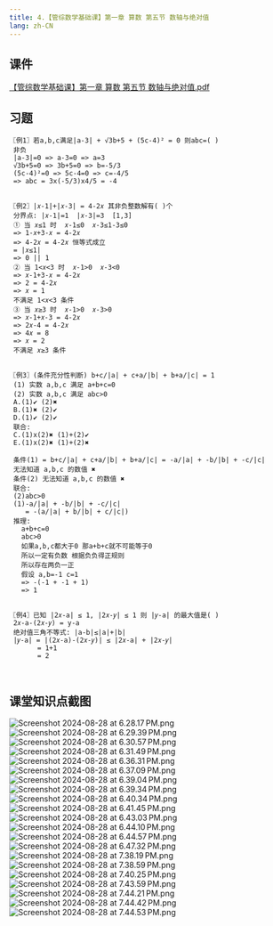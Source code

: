 ```yaml
---
title: 4.【管综数学基础课】第一章 算数 第五节 数轴与绝对值
lang: zh-CN
---
```


## 课件
[【管综数学基础课】第一章 算数 第五节 数轴与绝对值.pdf](/math%2F1.%E6%95%B0%E5%AD%A6-%E5%9F%BA%E7%A1%80%E7%9F%A5%E8%AF%86%2F4.%E3%80%90%E7%AE%A1%E7%BB%BC%E6%95%B0%E5%AD%A6%E5%9F%BA%E7%A1%80%E8%AF%BE%E3%80%91%E7%AC%AC%E4%B8%80%E7%AB%A0%20%E7%AE%97%E6%95%B0%20%E7%AC%AC%E4%BA%94%E8%8A%82%20%E6%95%B0%E8%BD%B4%E4%B8%8E%E7%BB%9D%E5%AF%B9%E5%80%BC%2F%E3%80%90%E7%AE%A1%E7%BB%BC%E6%95%B0%E5%AD%A6%E5%9F%BA%E7%A1%80%E8%AF%BE%E3%80%91%E7%AC%AC%E4%B8%80%E7%AB%A0%20%E7%AE%97%E6%95%B0%20%E7%AC%AC%E4%BA%94%E8%8A%82%20%E6%95%B0%E8%BD%B4%E4%B8%8E%E7%BB%9D%E5%AF%B9%E5%80%BC.pdf)

## 习题

```
〖例1〗若a,b,c满足|a-3| + √3b+5 + (5c-4)² = 0 则abc=( )
 非负
 |a-3|=0 => a-3=0 => a=3
 √3b+5=0 => 3b+5=0 => b=-5/3
 (5c-4)²=0 => 5c-4=0 => c=-4/5
 => abc = 3x(-5/3)x4/5 = -4
 
 
〖例2〗|𝑥-1|+|𝑥-3| = 4-2𝑥 其非负整数解有( )个
 分界点: |𝑥-1|=1  |𝑥-3|=3  [1,3]
 ① 当 𝑥≤1 时  𝑥-1≤0  𝑥-3≤1-3≤0
 => 1-𝑥+3-𝑥 = 4-2𝑥 
 => 4-2𝑥 = 4-2𝑥 恒等式成立
 = |𝑥≤1|
 => 0 || 1
 ② 当 1<𝑥<3 时  𝑥-1>0  𝑥-3<0 
 => 𝑥-1+3-𝑥 = 4-2𝑥
 => 2 = 4-2𝑥
 => 𝑥 = 1
 不满足 1<𝑥<3 条件
 ③ 当 𝑥≥3 时  𝑥-1>0  𝑥-3>0
 => 𝑥-1+𝑥-3 = 4-2𝑥
 => 2𝑥-4 = 4-2𝑥
 => 4𝑥 = 8
 => 𝑥 = 2
 不满足 𝑥≥3 条件


〖例3〗(条件充分性判断) b+c/|a| + c+a/|b| + b+a/|c| = 1
 (1) 实数 a,b,c 满足 a+b+c=0
 (2) 实数 a,b,c 满足 abc>0
 A.(1)✔︎ (2)✖︎
 B.(1)✖︎ (2)✔︎
 D.(1)✔︎ (2)✔︎
 联合:
 C.(1)x(2)✖︎ (1)+(2)✔︎
 E.(1)x(2)✖︎ (1)+(2)✖︎ 
 
 条件(1) = b+c/|a| + c+a/|b| + b+a/|c| = -a/|a| + -b/|b| + -c/|c| 
 无法知道 a,b,c 的数值 ✖︎ 
 条件(2) 无法知道 a,b,c 的数值 ✖︎ 
 联合:
 (2)abc>0
 (1)-a/|a| + -b/|b| + -c/|c| 
    = -(a/|a| + b/|b| + c/|c|)
 推理:
   a+b+c=0
   abc>0
   如果a,b,c都大于0 那a+b+c就不可能等于0
   所以一定有负数 根据负负得正规则
   所以存在两负一正
   假设 a,b=-1 c=1  
   => -(-1 + -1 + 1)
   => 1


〖例4〗已知 |2𝑥-a| ≤ 1, |2𝑥-𝑦| ≤ 1 则 |𝑦-a| 的最大值是( )
 2𝑥-a-(2𝑥-𝑦) = y-a
 绝对值三角不等式: |a-b|≤|a|+|b|
 |𝑦-a| = |(2𝑥-a)-(2𝑥-𝑦)| ≤ |2𝑥-a| + |2𝑥-𝑦|
       = 1+1
       = 2
   
 

```

## 课堂知识点截图
![Screenshot 2024-08-28 at 6.28.17 PM.png](..%2F..%2Fpublic%2Fmath%2F1.%E6%95%B0%E5%AD%A6-%E5%9F%BA%E7%A1%80%E7%9F%A5%E8%AF%86%2F4.%E3%80%90%E7%AE%A1%E7%BB%BC%E6%95%B0%E5%AD%A6%E5%9F%BA%E7%A1%80%E8%AF%BE%E3%80%91%E7%AC%AC%E4%B8%80%E7%AB%A0%20%E7%AE%97%E6%95%B0%20%E7%AC%AC%E4%BA%94%E8%8A%82%20%E6%95%B0%E8%BD%B4%E4%B8%8E%E7%BB%9D%E5%AF%B9%E5%80%BC%2FScreenshot%202024-08-28%20at%206.28.17%E2%80%AFPM.png)
![Screenshot 2024-08-28 at 6.29.39 PM.png](..%2F..%2Fpublic%2Fmath%2F1.%E6%95%B0%E5%AD%A6-%E5%9F%BA%E7%A1%80%E7%9F%A5%E8%AF%86%2F4.%E3%80%90%E7%AE%A1%E7%BB%BC%E6%95%B0%E5%AD%A6%E5%9F%BA%E7%A1%80%E8%AF%BE%E3%80%91%E7%AC%AC%E4%B8%80%E7%AB%A0%20%E7%AE%97%E6%95%B0%20%E7%AC%AC%E4%BA%94%E8%8A%82%20%E6%95%B0%E8%BD%B4%E4%B8%8E%E7%BB%9D%E5%AF%B9%E5%80%BC%2FScreenshot%202024-08-28%20at%206.29.39%E2%80%AFPM.png)
![Screenshot 2024-08-28 at 6.30.57 PM.png](..%2F..%2Fpublic%2Fmath%2F1.%E6%95%B0%E5%AD%A6-%E5%9F%BA%E7%A1%80%E7%9F%A5%E8%AF%86%2F4.%E3%80%90%E7%AE%A1%E7%BB%BC%E6%95%B0%E5%AD%A6%E5%9F%BA%E7%A1%80%E8%AF%BE%E3%80%91%E7%AC%AC%E4%B8%80%E7%AB%A0%20%E7%AE%97%E6%95%B0%20%E7%AC%AC%E4%BA%94%E8%8A%82%20%E6%95%B0%E8%BD%B4%E4%B8%8E%E7%BB%9D%E5%AF%B9%E5%80%BC%2FScreenshot%202024-08-28%20at%206.30.57%E2%80%AFPM.png)
![Screenshot 2024-08-28 at 6.31.49 PM.png](..%2F..%2Fpublic%2Fmath%2F1.%E6%95%B0%E5%AD%A6-%E5%9F%BA%E7%A1%80%E7%9F%A5%E8%AF%86%2F4.%E3%80%90%E7%AE%A1%E7%BB%BC%E6%95%B0%E5%AD%A6%E5%9F%BA%E7%A1%80%E8%AF%BE%E3%80%91%E7%AC%AC%E4%B8%80%E7%AB%A0%20%E7%AE%97%E6%95%B0%20%E7%AC%AC%E4%BA%94%E8%8A%82%20%E6%95%B0%E8%BD%B4%E4%B8%8E%E7%BB%9D%E5%AF%B9%E5%80%BC%2FScreenshot%202024-08-28%20at%206.31.49%E2%80%AFPM.png)
![Screenshot 2024-08-28 at 6.36.31 PM.png](..%2F..%2Fpublic%2Fmath%2F1.%E6%95%B0%E5%AD%A6-%E5%9F%BA%E7%A1%80%E7%9F%A5%E8%AF%86%2F4.%E3%80%90%E7%AE%A1%E7%BB%BC%E6%95%B0%E5%AD%A6%E5%9F%BA%E7%A1%80%E8%AF%BE%E3%80%91%E7%AC%AC%E4%B8%80%E7%AB%A0%20%E7%AE%97%E6%95%B0%20%E7%AC%AC%E4%BA%94%E8%8A%82%20%E6%95%B0%E8%BD%B4%E4%B8%8E%E7%BB%9D%E5%AF%B9%E5%80%BC%2FScreenshot%202024-08-28%20at%206.36.31%E2%80%AFPM.png)
![Screenshot 2024-08-28 at 6.37.09 PM.png](..%2F..%2Fpublic%2Fmath%2F1.%E6%95%B0%E5%AD%A6-%E5%9F%BA%E7%A1%80%E7%9F%A5%E8%AF%86%2F4.%E3%80%90%E7%AE%A1%E7%BB%BC%E6%95%B0%E5%AD%A6%E5%9F%BA%E7%A1%80%E8%AF%BE%E3%80%91%E7%AC%AC%E4%B8%80%E7%AB%A0%20%E7%AE%97%E6%95%B0%20%E7%AC%AC%E4%BA%94%E8%8A%82%20%E6%95%B0%E8%BD%B4%E4%B8%8E%E7%BB%9D%E5%AF%B9%E5%80%BC%2FScreenshot%202024-08-28%20at%206.37.09%E2%80%AFPM.png)
![Screenshot 2024-08-28 at 6.39.04 PM.png](..%2F..%2Fpublic%2Fmath%2F1.%E6%95%B0%E5%AD%A6-%E5%9F%BA%E7%A1%80%E7%9F%A5%E8%AF%86%2F4.%E3%80%90%E7%AE%A1%E7%BB%BC%E6%95%B0%E5%AD%A6%E5%9F%BA%E7%A1%80%E8%AF%BE%E3%80%91%E7%AC%AC%E4%B8%80%E7%AB%A0%20%E7%AE%97%E6%95%B0%20%E7%AC%AC%E4%BA%94%E8%8A%82%20%E6%95%B0%E8%BD%B4%E4%B8%8E%E7%BB%9D%E5%AF%B9%E5%80%BC%2FScreenshot%202024-08-28%20at%206.39.04%E2%80%AFPM.png)
![Screenshot 2024-08-28 at 6.39.34 PM.png](..%2F..%2Fpublic%2Fmath%2F1.%E6%95%B0%E5%AD%A6-%E5%9F%BA%E7%A1%80%E7%9F%A5%E8%AF%86%2F4.%E3%80%90%E7%AE%A1%E7%BB%BC%E6%95%B0%E5%AD%A6%E5%9F%BA%E7%A1%80%E8%AF%BE%E3%80%91%E7%AC%AC%E4%B8%80%E7%AB%A0%20%E7%AE%97%E6%95%B0%20%E7%AC%AC%E4%BA%94%E8%8A%82%20%E6%95%B0%E8%BD%B4%E4%B8%8E%E7%BB%9D%E5%AF%B9%E5%80%BC%2FScreenshot%202024-08-28%20at%206.39.34%E2%80%AFPM.png)
![Screenshot 2024-08-28 at 6.40.34 PM.png](..%2F..%2Fpublic%2Fmath%2F1.%E6%95%B0%E5%AD%A6-%E5%9F%BA%E7%A1%80%E7%9F%A5%E8%AF%86%2F4.%E3%80%90%E7%AE%A1%E7%BB%BC%E6%95%B0%E5%AD%A6%E5%9F%BA%E7%A1%80%E8%AF%BE%E3%80%91%E7%AC%AC%E4%B8%80%E7%AB%A0%20%E7%AE%97%E6%95%B0%20%E7%AC%AC%E4%BA%94%E8%8A%82%20%E6%95%B0%E8%BD%B4%E4%B8%8E%E7%BB%9D%E5%AF%B9%E5%80%BC%2FScreenshot%202024-08-28%20at%206.40.34%E2%80%AFPM.png)
![Screenshot 2024-08-28 at 6.41.45 PM.png](..%2F..%2Fpublic%2Fmath%2F1.%E6%95%B0%E5%AD%A6-%E5%9F%BA%E7%A1%80%E7%9F%A5%E8%AF%86%2F4.%E3%80%90%E7%AE%A1%E7%BB%BC%E6%95%B0%E5%AD%A6%E5%9F%BA%E7%A1%80%E8%AF%BE%E3%80%91%E7%AC%AC%E4%B8%80%E7%AB%A0%20%E7%AE%97%E6%95%B0%20%E7%AC%AC%E4%BA%94%E8%8A%82%20%E6%95%B0%E8%BD%B4%E4%B8%8E%E7%BB%9D%E5%AF%B9%E5%80%BC%2FScreenshot%202024-08-28%20at%206.41.45%E2%80%AFPM.png)
![Screenshot 2024-08-28 at 6.43.03 PM.png](..%2F..%2Fpublic%2Fmath%2F1.%E6%95%B0%E5%AD%A6-%E5%9F%BA%E7%A1%80%E7%9F%A5%E8%AF%86%2F4.%E3%80%90%E7%AE%A1%E7%BB%BC%E6%95%B0%E5%AD%A6%E5%9F%BA%E7%A1%80%E8%AF%BE%E3%80%91%E7%AC%AC%E4%B8%80%E7%AB%A0%20%E7%AE%97%E6%95%B0%20%E7%AC%AC%E4%BA%94%E8%8A%82%20%E6%95%B0%E8%BD%B4%E4%B8%8E%E7%BB%9D%E5%AF%B9%E5%80%BC%2FScreenshot%202024-08-28%20at%206.43.03%E2%80%AFPM.png)
![Screenshot 2024-08-28 at 6.44.10 PM.png](..%2F..%2Fpublic%2Fmath%2F1.%E6%95%B0%E5%AD%A6-%E5%9F%BA%E7%A1%80%E7%9F%A5%E8%AF%86%2F4.%E3%80%90%E7%AE%A1%E7%BB%BC%E6%95%B0%E5%AD%A6%E5%9F%BA%E7%A1%80%E8%AF%BE%E3%80%91%E7%AC%AC%E4%B8%80%E7%AB%A0%20%E7%AE%97%E6%95%B0%20%E7%AC%AC%E4%BA%94%E8%8A%82%20%E6%95%B0%E8%BD%B4%E4%B8%8E%E7%BB%9D%E5%AF%B9%E5%80%BC%2FScreenshot%202024-08-28%20at%206.44.10%E2%80%AFPM.png)
![Screenshot 2024-08-28 at 6.44.57 PM.png](..%2F..%2Fpublic%2Fmath%2F1.%E6%95%B0%E5%AD%A6-%E5%9F%BA%E7%A1%80%E7%9F%A5%E8%AF%86%2F4.%E3%80%90%E7%AE%A1%E7%BB%BC%E6%95%B0%E5%AD%A6%E5%9F%BA%E7%A1%80%E8%AF%BE%E3%80%91%E7%AC%AC%E4%B8%80%E7%AB%A0%20%E7%AE%97%E6%95%B0%20%E7%AC%AC%E4%BA%94%E8%8A%82%20%E6%95%B0%E8%BD%B4%E4%B8%8E%E7%BB%9D%E5%AF%B9%E5%80%BC%2FScreenshot%202024-08-28%20at%206.44.57%E2%80%AFPM.png)
![Screenshot 2024-08-28 at 6.47.32 PM.png](..%2F..%2Fpublic%2Fmath%2F1.%E6%95%B0%E5%AD%A6-%E5%9F%BA%E7%A1%80%E7%9F%A5%E8%AF%86%2F4.%E3%80%90%E7%AE%A1%E7%BB%BC%E6%95%B0%E5%AD%A6%E5%9F%BA%E7%A1%80%E8%AF%BE%E3%80%91%E7%AC%AC%E4%B8%80%E7%AB%A0%20%E7%AE%97%E6%95%B0%20%E7%AC%AC%E4%BA%94%E8%8A%82%20%E6%95%B0%E8%BD%B4%E4%B8%8E%E7%BB%9D%E5%AF%B9%E5%80%BC%2FScreenshot%202024-08-28%20at%206.47.32%E2%80%AFPM.png)
![Screenshot 2024-08-28 at 7.38.19 PM.png](..%2F..%2Fpublic%2Fmath%2F1.%E6%95%B0%E5%AD%A6-%E5%9F%BA%E7%A1%80%E7%9F%A5%E8%AF%86%2F4.%E3%80%90%E7%AE%A1%E7%BB%BC%E6%95%B0%E5%AD%A6%E5%9F%BA%E7%A1%80%E8%AF%BE%E3%80%91%E7%AC%AC%E4%B8%80%E7%AB%A0%20%E7%AE%97%E6%95%B0%20%E7%AC%AC%E4%BA%94%E8%8A%82%20%E6%95%B0%E8%BD%B4%E4%B8%8E%E7%BB%9D%E5%AF%B9%E5%80%BC%2FScreenshot%202024-08-28%20at%207.38.19%E2%80%AFPM.png)
![Screenshot 2024-08-28 at 7.38.59 PM.png](..%2F..%2Fpublic%2Fmath%2F1.%E6%95%B0%E5%AD%A6-%E5%9F%BA%E7%A1%80%E7%9F%A5%E8%AF%86%2F4.%E3%80%90%E7%AE%A1%E7%BB%BC%E6%95%B0%E5%AD%A6%E5%9F%BA%E7%A1%80%E8%AF%BE%E3%80%91%E7%AC%AC%E4%B8%80%E7%AB%A0%20%E7%AE%97%E6%95%B0%20%E7%AC%AC%E4%BA%94%E8%8A%82%20%E6%95%B0%E8%BD%B4%E4%B8%8E%E7%BB%9D%E5%AF%B9%E5%80%BC%2FScreenshot%202024-08-28%20at%207.38.59%E2%80%AFPM.png)
![Screenshot 2024-08-28 at 7.40.25 PM.png](..%2F..%2Fpublic%2Fmath%2F1.%E6%95%B0%E5%AD%A6-%E5%9F%BA%E7%A1%80%E7%9F%A5%E8%AF%86%2F4.%E3%80%90%E7%AE%A1%E7%BB%BC%E6%95%B0%E5%AD%A6%E5%9F%BA%E7%A1%80%E8%AF%BE%E3%80%91%E7%AC%AC%E4%B8%80%E7%AB%A0%20%E7%AE%97%E6%95%B0%20%E7%AC%AC%E4%BA%94%E8%8A%82%20%E6%95%B0%E8%BD%B4%E4%B8%8E%E7%BB%9D%E5%AF%B9%E5%80%BC%2FScreenshot%202024-08-28%20at%207.40.25%E2%80%AFPM.png)
![Screenshot 2024-08-28 at 7.43.59 PM.png](..%2F..%2Fpublic%2Fmath%2F1.%E6%95%B0%E5%AD%A6-%E5%9F%BA%E7%A1%80%E7%9F%A5%E8%AF%86%2F4.%E3%80%90%E7%AE%A1%E7%BB%BC%E6%95%B0%E5%AD%A6%E5%9F%BA%E7%A1%80%E8%AF%BE%E3%80%91%E7%AC%AC%E4%B8%80%E7%AB%A0%20%E7%AE%97%E6%95%B0%20%E7%AC%AC%E4%BA%94%E8%8A%82%20%E6%95%B0%E8%BD%B4%E4%B8%8E%E7%BB%9D%E5%AF%B9%E5%80%BC%2FScreenshot%202024-08-28%20at%207.43.59%E2%80%AFPM.png)
![Screenshot 2024-08-28 at 7.44.21 PM.png](..%2F..%2Fpublic%2Fmath%2F1.%E6%95%B0%E5%AD%A6-%E5%9F%BA%E7%A1%80%E7%9F%A5%E8%AF%86%2F4.%E3%80%90%E7%AE%A1%E7%BB%BC%E6%95%B0%E5%AD%A6%E5%9F%BA%E7%A1%80%E8%AF%BE%E3%80%91%E7%AC%AC%E4%B8%80%E7%AB%A0%20%E7%AE%97%E6%95%B0%20%E7%AC%AC%E4%BA%94%E8%8A%82%20%E6%95%B0%E8%BD%B4%E4%B8%8E%E7%BB%9D%E5%AF%B9%E5%80%BC%2FScreenshot%202024-08-28%20at%207.44.21%E2%80%AFPM.png)
![Screenshot 2024-08-28 at 7.44.42 PM.png](..%2F..%2Fpublic%2Fmath%2F1.%E6%95%B0%E5%AD%A6-%E5%9F%BA%E7%A1%80%E7%9F%A5%E8%AF%86%2F4.%E3%80%90%E7%AE%A1%E7%BB%BC%E6%95%B0%E5%AD%A6%E5%9F%BA%E7%A1%80%E8%AF%BE%E3%80%91%E7%AC%AC%E4%B8%80%E7%AB%A0%20%E7%AE%97%E6%95%B0%20%E7%AC%AC%E4%BA%94%E8%8A%82%20%E6%95%B0%E8%BD%B4%E4%B8%8E%E7%BB%9D%E5%AF%B9%E5%80%BC%2FScreenshot%202024-08-28%20at%207.44.42%E2%80%AFPM.png)
![Screenshot 2024-08-28 at 7.44.53 PM.png](..%2F..%2Fpublic%2Fmath%2F1.%E6%95%B0%E5%AD%A6-%E5%9F%BA%E7%A1%80%E7%9F%A5%E8%AF%86%2F4.%E3%80%90%E7%AE%A1%E7%BB%BC%E6%95%B0%E5%AD%A6%E5%9F%BA%E7%A1%80%E8%AF%BE%E3%80%91%E7%AC%AC%E4%B8%80%E7%AB%A0%20%E7%AE%97%E6%95%B0%20%E7%AC%AC%E4%BA%94%E8%8A%82%20%E6%95%B0%E8%BD%B4%E4%B8%8E%E7%BB%9D%E5%AF%B9%E5%80%BC%2FScreenshot%202024-08-28%20at%207.44.53%E2%80%AFPM.png)



